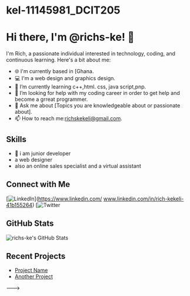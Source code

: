 # kel-11145981_DCIT205
# Hi there, I'm @richs-ke! 👋

I'm Rich, a passionate individual interested in technology, coding, and continuous learning. Here's a bit about me:

- 🌐 I'm currently based in [Ghana.
- 💻 I'm a web design and graphics design.
- 🌱 I’m currently learning c++,html. css, java script,pnp.
- 🤔 I’m looking for help with my coding career in order to get help and become a grreat programmer.
- 💬 Ask me about [Topics you are knowledgeable about or passionate about].
- 📫 How to reach me:richskekeli@gmail.com.

## Skills

- 🔧 i am junior developer
- a web designer
- also an online sales specialist and a virtual assistant

## Connect with Me

[![LinkedIn](https://img.shields.io/badge/LinkedIn-Connect-blue)](https://www.linkedin.com/ www.linkedin.com/in/rich-kekeli-41b155264)
[![Twitter](https://twitter.com/rich_kekeli)
## GitHub Stats

![richs-ke's GitHub Stats](https://github-readme-stats.vercel.app/api?username=richs-ke&show_icons=true&hide_title=true&count_private=true&theme=radical)

## Recent Projects

- [Project Name](https://github.com/richs-ke/project-repo)
- [Another Project](https://github.com/richs-ke/another-project)



--->
